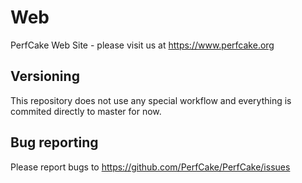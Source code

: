 Web
===

PerfCake Web Site - please visit us at https://www.perfcake.org

Versioning
----------

This repository does not use any special workflow and everything is commited directly to master for now.

Bug reporting
-------------

Please report bugs to https://github.com/PerfCake/PerfCake/issues
